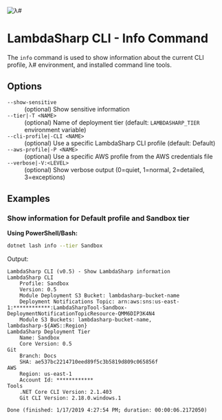 ![λ#](../../../Docs/LambdaSharp_v2_small.png)

# LambdaSharp CLI - Info Command

The `info` command is used to show information about the current CLI profile, λ# environment, and installed command line tools.

## Options

<dl>

<dt><code>--show-sensitive</code></dt>
<dd>(optional) Show sensitive information</dd>

<dt><code>--tier|-T &lt;NAME&gt;</code></dt>
<dd>(optional) Name of deployment tier (default: <code>LAMBDASHARP_TIER</code> environment variable)</dd>

<dt><code>--cli-profile|-CLI &lt;NAME&gt;</code></dt>
<dd>(optional) Use a specific LambdaSharp CLI profile (default: Default)</dd>

<dt><code>--aws-profile|-P &lt;NAME&gt;</code></dt>
<dd>(optional) Use a specific AWS profile from the AWS credentials file</dd>

<dt><code>--verbose|-V:&lt;LEVEL&gt;</code></dt>
<dd>(optional) Show verbose output (0=quiet, 1=normal, 2=detailed, 3=exceptions)</dd>

</dl>

## Examples

### Show information for Default profile and Sandbox tier

__Using PowerShell/Bash:__
```bash
dotnet lash info --tier Sandbox
```

Output:
```
LambdaSharp CLI (v0.5) - Show LambdaSharp information
LambdaSharp CLI
    Profile: Sandbox
    Version: 0.5
    Module Deployment S3 Bucket: lambdasharp-bucket-name
    Deployment Notifications Topic: arn:aws:sns:us-east-1:************:LambdaSharpTool-Sandbox-DeploymentNotificationTopicResource-QMM6DIP3K4N4
    Module S3 Buckets: lambdasharp-bucket-name, lambdasharp-${AWS::Region}
LambdaSharp Deployment Tier
    Name: Sandbox
    Core Version: 0.5
Git
    Branch: Docs
    SHA: ae537bc2214710eed89f5c3b5819d809c065856f
AWS
    Region: us-east-1
    Account Id: ************
Tools
    .NET Core CLI Version: 2.1.403
    Git CLI Version: 2.18.0.windows.1

Done (finished: 1/17/2019 4:27:54 PM; duration: 00:00:06.2172050)
```
